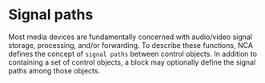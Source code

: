 # Signal paths

Most media devices are fundamentally concerned with audio/video signal storage, processing, and/or forwarding.  To describe these functions, NCA defines the concept of `signal paths` between control objects. In addition to containing a set of control objects, a block may optionally define the signal paths among those objects.
